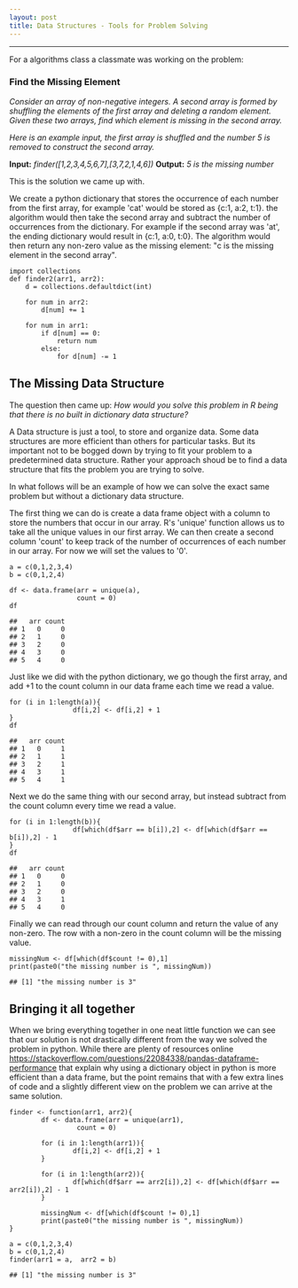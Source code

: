 ```yaml
---
layout: post
title: Data Structures - Tools for Problem Solving
---
```


-------------------
For a algorithms class a classmate was working on the problem:

### Find the Missing Element

*Consider an array of non-negative integers. A second array is formed by
shuffling the elements of the first array and deleting a random element.
Given these two arrays, find which element is missing in the second
array.*

*Here is an example input, the first array is shuffled and the number 5
is removed to construct the second array.*

**Input:** *finder(\[1,2,3,4,5,6,7\],\[3,7,2,1,4,6\])* **Output:** *5 is
the missing number*

This is the solution we came up with.

We create a python dictionary that stores the occurrence of each number
from the first array, for example 'cat' would be stored as {c:1, a:2,
t:1}. the algorithm would then take the second array and subtract the
number of occurrences from the dictionary. For example if the second
array was 'at', the ending dictionary would result in {c:1, a:0, t:0}.
The algorithm would then return any non-zero value as the missing
element: "c is the missing element in the second array".

    import collections
    def finder2(arr1, arr2):
        d = collections.defaultdict(int)

        for num in arr2:
            d[num] += 1

        for num in arr1:
            if d[num] == 0:
                return num
            else:
                for d[num] -= 1

The Missing Data Structure
--------------------------

The question then came up: *How would you solve this problem in R being
that there is no built in dictionary data structure?*

A Data structure is just a tool, to store and organize data. Some data
structures are more efficient than others for particular tasks. But its
important not to be bogged down by trying to fit your problem to a
predetermined data structure. Rather your approach shoud be to find a
data structure that fits the problem you are trying to solve.

In what follows will be an example of how we can solve the exact same
problem but without a dictionary data structure.

The first thing we can do is create a data frame object with a column to
store the numbers that occur in our array. R's 'unique' function allows
us to take all the unique values in our first array. We can then create
a second column 'count' to keep track of the number of occurrences of
each number in our array. For now we will set the values to '0'.

    a = c(0,1,2,3,4)
    b = c(0,1,2,4)

    df <- data.frame(arr = unique(a),
                     count = 0)
    df

    ##   arr count
    ## 1   0     0
    ## 2   1     0
    ## 3   2     0
    ## 4   3     0
    ## 5   4     0

Just like we did with the python dictionary, we go though the first
array, and add +1 to the count column in our data frame each time we
read a value.

    for (i in 1:length(a)){
                    df[i,2] <- df[i,2] + 1
    }
    df

    ##   arr count
    ## 1   0     1
    ## 2   1     1
    ## 3   2     1
    ## 4   3     1
    ## 5   4     1

Next we do the same thing with our second array, but instead subtract
from the count column every time we read a value.

    for (i in 1:length(b)){
                    df[which(df$arr == b[i]),2] <- df[which(df$arr == b[i]),2] - 1
    }
    df

    ##   arr count
    ## 1   0     0
    ## 2   1     0
    ## 3   2     0
    ## 4   3     1
    ## 5   4     0

Finally we can read through our count column and return the value of any
non-zero. The row with a non-zero in the count column will be the
missing value.

    missingNum <- df[which(df$count != 0),1]
    print(paste0("the missing number is ", missingNum))

    ## [1] "the missing number is 3"

Bringing it all together
------------------------

When we bring everything together in one neat little function we can see
that our solution is not drastically different from the way we solved
the problem in python. While there are plenty of resources online
<https://stackoverflow.com/questions/22084338/pandas-dataframe-performance>
that explain why using a dictionary object in python is more efficient
than a data frame, but the point remains that with a few extra lines of
code and a slightly different view on the problem we can arrive at the
same solution.

    finder <- function(arr1, arr2){
            df <- data.frame(arr = unique(arr1),
                     count = 0)

            for (i in 1:length(arr1)){
                    df[i,2] <- df[i,2] + 1
            }

            for (i in 1:length(arr2)){
                    df[which(df$arr == arr2[i]),2] <- df[which(df$arr == arr2[i]),2] - 1
            }

            missingNum <- df[which(df$count != 0),1]
            print(paste0("the missing number is ", missingNum))
    }

    a = c(0,1,2,3,4)
    b = c(0,1,2,4)
    finder(arr1 = a,  arr2 = b)

    ## [1] "the missing number is 3"
